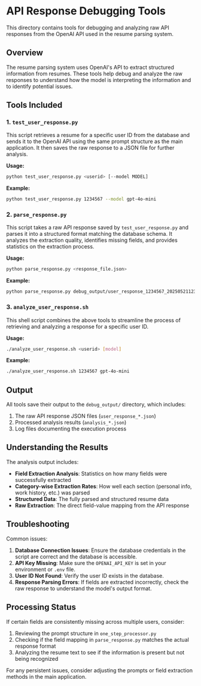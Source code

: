 # API Response Debugging Tools

This directory contains tools for debugging and analyzing raw API responses from the OpenAI API used in the resume parsing system.

## Overview

The resume parsing system uses OpenAI's API to extract structured information from resumes. These tools help debug and analyze the raw responses to understand how the model is interpreting the information and to identify potential issues.

## Tools Included

### 1. `test_user_response.py`

This script retrieves a resume for a specific user ID from the database and sends it to the OpenAI API using the same prompt structure as the main application. It then saves the raw response to a JSON file for further analysis.

**Usage:**
```bash
python test_user_response.py <userid> [--model MODEL]
```

**Example:**
```bash
python test_user_response.py 1234567 --model gpt-4o-mini
```

### 2. `parse_response.py`

This script takes a raw API response saved by `test_user_response.py` and parses it into a structured format matching the database schema. It analyzes the extraction quality, identifies missing fields, and provides statistics on the extraction process.

**Usage:**
```bash
python parse_response.py <response_file.json>
```

**Example:**
```bash
python parse_response.py debug_output/user_response_1234567_20250521123456.json
```

### 3. `analyze_user_response.sh`

This shell script combines the above tools to streamline the process of retrieving and analyzing a response for a specific user ID.

**Usage:**
```bash
./analyze_user_response.sh <userid> [model]
```

**Example:**
```bash
./analyze_user_response.sh 1234567 gpt-4o-mini
```

## Output

All tools save their output to the `debug_output/` directory, which includes:

1. The raw API response JSON files (`user_response_*.json`)
2. Processed analysis results (`analysis_*.json`)
3. Log files documenting the execution process

## Understanding the Results

The analysis output includes:

- **Field Extraction Analysis**: Statistics on how many fields were successfully extracted
- **Category-wise Extraction Rates**: How well each section (personal info, work history, etc.) was parsed
- **Structured Data**: The fully parsed and structured resume data
- **Raw Extraction**: The direct field-value mapping from the API response

## Troubleshooting

Common issues:

1. **Database Connection Issues**: Ensure the database credentials in the script are correct and the database is accessible.
2. **API Key Missing**: Make sure the `OPENAI_API_KEY` is set in your environment or `.env` file.
3. **User ID Not Found**: Verify the user ID exists in the database.
4. **Response Parsing Errors**: If fields are extracted incorrectly, check the raw response to understand the model's output format.

## Processing Status

If certain fields are consistently missing across multiple users, consider:

1. Reviewing the prompt structure in `one_step_processor.py`
2. Checking if the field mapping in `parse_response.py` matches the actual response format
3. Analyzing the resume text to see if the information is present but not being recognized

For any persistent issues, consider adjusting the prompts or field extraction methods in the main application.